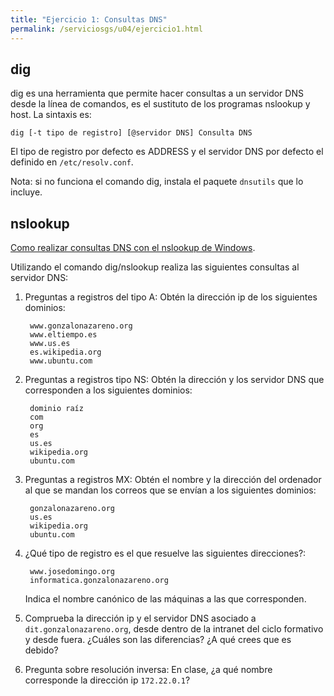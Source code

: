 ```yaml
---
title: "Ejercicio 1: Consultas DNS"
permalink: /serviciosgs/u04/ejercicio1.html
---
```

 

## dig

dig es una herramienta que permite hacer consultas a un servidor DNS desde la línea de comandos, es el sustituto de los programas nslookup y host. La sintaxis es:

    dig [-t tipo de registro] [@servidor DNS] Consulta DNS

El tipo de registro por defecto es ADDRESS y el servidor DNS por defecto el definido en ``/etc/resolv.conf``.

Nota: si no funciona el comando dig, instala el paquete `dnsutils` que lo incluye.


## nslookup

[Como realizar consultas DNS con el nslookup de Windows](http://systemadmin.es/2010/09/como-realizar-consultas-dns-con-el-nslookup-de-windows).

Utilizando el comando dig/nslookup realiza las siguientes consultas al servidor DNS:

1. Preguntas a registros del tipo A: Obtén la dirección ip de los siguientes dominios:

        www.gonzalonazareno.org 
        www.eltiempo.es
        www.us.es
        es.wikipedia.org
        www.ubuntu.com

2. Preguntas a registros tipo NS: Obtén la dirección y los servidor DNS que corresponden a los siguientes dominios:

        dominio raíz
        com
        org
        es
        us.es
        wikipedia.org
        ubuntu.com

3. Preguntas a registros MX: Obtén el nombre y la dirección del ordenador al que se mandan los correos que se envían a los siguientes dominios:

        gonzalonazareno.org
        us.es
        wikipedia.org
        ubuntu.com

4. ¿Qué tipo de registro es el que resuelve las siguientes direcciones?:
         
        www.josedomingo.org
        informatica.gonzalonazareno.org

    Indica el nombre canónico de las máquinas a las que corresponden.

5. Comprueba la dirección ip y el servidor DNS asociado a ``dit.gonzalonazareno.org``, desde dentro de la intranet del ciclo formativo y desde fuera. ¿Cuáles son las diferencias? ¿A qué crees que es debido?

6. Pregunta sobre resolución inversa: En clase, ¿a qué nombre corresponde la dirección ip ``172.22.0.1``?
